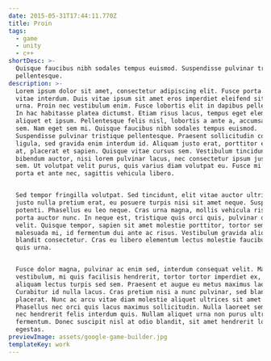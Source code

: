 ```yaml
---
date: 2015-05-31T17:44:11.770Z
title: Proin
tags:
  - game
  - unity
  - c++
shortDesc: >-
  Quisque faucibus nibh sodales tempus euismod. Suspendisse pulvinar tristique
  pellentesque.
description: >-
  Lorem ipsum dolor sit amet, consectetur adipiscing elit. Fusce porta sed orci
  vitae interdum. Duis vitae ipsum sit amet eros imperdiet eleifend sit amet sed
  urna. Proin nec vestibulum enim. Fusce lobortis elit in dapibus pellentesque.
  In hac habitasse platea dictumst. Etiam risus lacus, tempus eget elementum at,
  aliquet et ipsum. Pellentesque felis nisl, lobortis a ante a, accumsan sodales
  sem. Nam eget sem mi. Quisque faucibus nibh sodales tempus euismod.
  Suspendisse pulvinar tristique pellentesque. Praesent sollicitudin consequat
  ligula, sed gravida enim interdum id. Aliquam justo erat, porttitor eu auctor
  at, placerat et sapien. Quisque vitae cursus sem. Vestibulum tincidunt, urna a
  bibendum auctor, nisi lorem pulvinar lacus, nec consectetur ipsum justo eget
  sem. Ut volutpat velit purus, quis varius diam volutpat eu. Fusce mi nisi,
  porta et ante nec, sagittis vehicula libero.


  Sed tempor fringilla volutpat. Sed tincidunt, elit vitae auctor ultrices,
  justo nulla pretium erat, eu posuere turpis nisi sit amet neque. Suspendisse
  potenti. Phasellus eu leo neque. Cras urna magna, mollis vehicula risus eget,
  porta auctor nunc. In neque est, tristique quis orci quis, pulvinar dictum
  velit. Quisque tempor, sapien sit amet molestie porttitor, tortor sem
  malesuada mi, id fermentum dui ante ac risus. Vestibulum gravida aliquet enim
  blandit consectetur. Cras eu libero elementum lectus molestie faucibus vitae
  quis urna.


  Fusce dolor magna, pulvinar ac enim sed, interdum consequat velit. Maecenas
  vestibulum, mi quis facilisis hendrerit, tortor tortor imperdiet ex, eu
  aliquam lectus turpis sed sem. Praesent et augue eu metus maximus laoreet.
  Curabitur id nulla lacus. Cras pretium nisi a nunc pulvinar, sed blandit nisl
  placerat. Nunc ac arcu vitae diam molestie aliquet ultrices sit amet arcu.
  Phasellus nec orci quis lacus maximus sollicitudin. Nulla laoreet sem erat,
  nec hendrerit felis interdum quis. Nullam aliquet urna non purus ultrices
  fermentum. Donec suscipit nisl at odio blandit, sit amet hendrerit lorem
  egestas.
previewImage: assets/google-game-builder.jpg
templateKey: work
---
```

